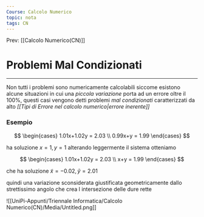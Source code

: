 ```yaml
---
Course: Calcolo Numerico
topic: nota
tags: CN
---
```


Prev: [[Calcolo Numerico(CN)]]

# Problemi Mal Condizionati
---
Non tutti i problemi sono numericamente calcolabili siccome esistono alcune situazioni in cui una _piccola variazione_ porta ad un errore oltre il 100%, questi casi vengono detti problemi _mal condizionati_ caratterizzati da alto _[[Tipi di Errore nel calcolo numerico|errore inerente]]_

### Esempio

$$
\begin{cases}
1.01x+1.02y = 2.03 \\
0.99x+y = 1.99
\end{cases}
$$

ha soluzione $x=1,y=1$ alterando leggermente il sistema otteniamo

$$
\begin{cases}
1.01x+1.02y = 2.03 \\
x+y = 1.99
\end{cases}
$$

che ha soluzione $\tilde{x} = -0.02 ,\tilde{y} = 2.01$

quindi una variazione sconsiderata giustificata geometricamente dallo strettissimo angolo che crea l intersezione delle dure rette

![[UniPi-Appunti/Triennale Informatica/Calcolo Numerico(CN)/Media/Untitled.png]]
